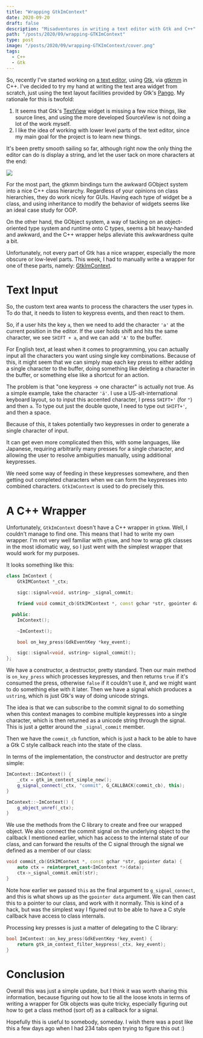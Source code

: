 ```yaml
---
title: "Wrapping GtkImContext"
date: 2020-09-20
draft: false
description: "Misadventures in writing a text editor with Gtk and C++"
path: "/posts/2020/09/wrapping-GTKImContext"
type: post
image: "/posts/2020/09/wrapping-GTKImContext/cover.png"
tags:
  - C++
  - Gtk
---
```


So, recently I've started working on [a text editor](https://github.com/cronokiry/jim),
using [Gtk](https://www.gtk.org/), via [gtkmm](https://www.gtkmm.org/en/) in C++.
I've decided to try my hand at writing the text area widget from scratch, just using the
text layout facilities provided by Gtk's [Pango](https://pango.gnome.org/). My rationale
for this is twofold:

1. It seems that Gtk's [TextView](https://developer.gnome.org/gtkmm-tutorial/stable/chapter-textview.html.en)
   widget is missing a few nice things, like source lines, and using the more developed SourceView
   is not doing a lot of the work myself.
2. I like the idea of working with lower level parts of the text editor, since my main goal for the project is
   to learn new things.

It's been pretty smooth sailing so far, although right now the only thing the editor can do is display a string,
and let the user tack on more characters at the end:

![](/posts/2020/09/wrapping-GTKImContext/1.png)

For the most part, the gtkmm bindings turn the awkward GObject system into a nice C++ class hierarchy.
Regardless of your opinions on class hierarchies, they do work nicely for GUIs. Having
each type of widget be a class, and using inheritance to modify the behavior of widgets
seems like an ideal case study for OOP.

On the other hand, the GObject system, a way of tacking on an object-oriented type system and runtime
onto C types, seems a bit heavy-handed and awkward, and the C++ wrapper helps alleviate this
awkwardness quite a bit.

Unfortunately, not every part of Gtk has a nice wrapper, especially the more obscure or low-level parts.
This week, I had to manually write a wrapper for one of these parts, namely:
[GtkImContext](https://developer.gnome.org/gtk3/stable/GtkIMContext.html).

# Text Input

So, the custom text area wants to process the characters the user types in.
To do that, it needs to listen to keypress events, and then react to them.

So, if a user hits the key `a`, then we need to add the character `'a'` at the current position
in the editor. If the user holds shift and hits the same character, we see `SHIFT + a`, and we can
add `'A'` to the buffer.

For English text, at least when it comes to programming, you can actually input all the characters
you want using single key combinations. Because of this, it might seem that we can simply
map each key press to either adding a single character to the buffer, doing something like deleting
a character in the buffer, or something else like a shortcut for an action.

The problem is that "one keypress -> one character" is actually not true. As a simple example,
take the character `'ä'`. I use a US-alt-international keyboard layout, so to input this accented character,
I press `SHIFT+'` (for `"`) and then `a`. To type out just the double quote, I need to type out
`SHIFT+'`, and then a space.

Because of this, it takes potentially two keypresses in order to generate a single character of input. 

It can get even more complicated then this, with some languages, like Japanese, requiring arbitrarily many
presses for a single character, and allowing the user to resolve ambiguities manually,
using additional keypresses.

We need some way of feeding in these keypresses somewhere, and then getting out completed characters
when we can form the keypresses into combined characters. `GtkImContext` is used to do precisely this.

# A C++ Wrapper

Unfortunately, `GtkImContext` doesn't have a C++ wrapper in `gtkmm`. Well, I couldn't manage to find one.
This means that I had to write my own wrapper. I'm not very well familiar with `gtkmm`, and how to wrap
gtk classes in the most idiomatic way, so I just went with the simplest wrapper that would work for my purposes.

It looks something like this:

```cpp
class ImContext {
    GtkIMContext *_ctx;

    sigc::signal<void, ustring> _signal_commit;

    friend void commit_cb(GtkIMContext *, const gchar *str, gpointer data);

  public:
    ImContext();

    ~ImContext();

    bool on_key_press(GdkEventKey *key_event);

    sigc::signal<void, ustring> signal_commit();
};
```

We have a constructor, a destructor, pretty standard. Then our main method is `on_key_press` which processes
keypresses, and then returns `true` if it's consumed the press, otherwise `false` if it couldn't use it,
and we might want to do something else with it later. Then we have a signal which produces a `ustring`, which
is just Gtk's way of doing unicode strings.

The idea is that we can subscribe to the commit signal to do something when this context manages to combine
multiple keypresses into a single character, which is then returned as a unicode string through the signal.
This is just a getter around the `_signal_commit` member.

Then we have the `commit_cb` function, which is just a hack to be able to have a Gtk C style callback reach into
the state of the class.

In terms of the implementation, the constructor and destructor are pretty simple:

```cpp
ImContext::ImContext() {
    _ctx = gtk_im_context_simple_new();
    g_signal_connect(_ctx, "commit", G_CALLBACK(commit_cb), this);
}

ImContext::~ImContext() {
    g_object_unref(_ctx);
}
```

We use the methods from the C library to create and free our wrapped object. We also connect the commit
signal on the underlying object to the callback I mentioned earlier, which has access to the
internal state of our class, and can forward the results of the C signal through the signal
we defined as a member of our class:

```cpp
void commit_cb(GtkIMContext *, const gchar *str, gpointer data) {
    auto ctx = reinterpret_cast<ImContext *>(data);
    ctx->_signal_commit.emit(str);
}
```

Note how earlier we passed `this` as the final argument to `g_signal_connect`, and this is what
shows up as the `gpointer data` argument. We can then cast this to a pointer to our class,
and work with it normally. This is kind of a hack, but was the simplest way I figured out
to be able to have a C style callback have access to class internals.


Processing key presses is just a matter of delegating to the C library:

```cpp
bool ImContext::on_key_press(GdkEventKey *key_event) {
    return gtk_im_context_filter_keypress(_ctx, key_event);
}
```

# Conclusion

Overall this was just a simple update, but I think it was worth sharing this information, because figuring
out how to tie all the loose knots in terms of writing a wrapper for Gtk objects was quite tricky,
especially figuring out how to get a class method (sort of) as a callback for a signal.

Hopefully this is useful to somebody, someday. I wish there was a post like this a few days ago when
I had 234 tabs open trying to figure this out :)

